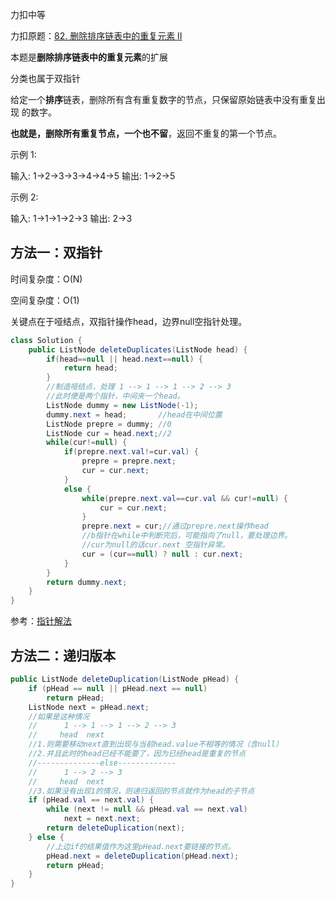 力扣中等

力扣原题：[82. 删除排序链表中的重复元素 II](https://leetcode-cn.com/problems/remove-duplicates-from-sorted-list-ii/)

本题是**删除排序链表中的重复元素**的扩展



分类也属于双指针



给定一个**排序**链表，删除所有含有重复数字的节点，只保留原始链表中没有重复出现 的数字。

**也就是，删除所有重复节点，一个也不留**，返回不重复的第一个节点。 



示例 1:

输入: 1->2->3->3->4->4->5
输出: 1->2->5



示例 2:

输入: 1->1->1->2->3
输出: 2->3



## 方法一：双指针



时间复杂度：O(N)

空间复杂度：O(1)

关键点在于哑结点，双指针操作head，边界null空指针处理。

````java
class Solution {
    public ListNode deleteDuplicates(ListNode head) {
        if(head==null || head.next==null) {
            return head;
        }
        //制造哑结点，处理 1 --> 1 --> 1 --> 2 --> 3
        //此时便是两个指针，中间夹一个head。
        ListNode dummy = new ListNode(-1);
        dummy.next = head;		 //head在中间位置
        ListNode prepre = dummy; //0
        ListNode cur = head.next;//2
        while(cur!=null) {
            if(prepre.next.val!=cur.val) {
                prepre = prepre.next;
                cur = cur.next;
            }
            else {
                while(prepre.next.val==cur.val && cur!=null) {
                    cur = cur.next;
                }
                prepre.next = cur;//通过prepre.next操作head
                //b指针在while中判断完后，可能指向了null，要处理边界。
                //cur为null的话cur.next 空指针异常。
                cur = (cur==null) ? null : cur.next;
            }
        }
        return dummy.next;
    }
}
````

参考：[指针解法](https://leetcode-cn.com/problems/remove-duplicates-from-sorted-list-ii/solution/san-chong-jie-fa-duo-tu-zhan-shi-82-shan-chu-pai-x/)



## 方法二：递归版本

````java
public ListNode deleteDuplication(ListNode pHead) {
    if (pHead == null || pHead.next == null)
        return pHead;
    ListNode next = pHead.next;
    //如果是这种情况
    //      1 --> 1 --> 1 --> 2 --> 3
    //     head  next
    //1.则需要移动next直到出现与当前head.value不相等的情况（含null）
    //2.并且此时的head已经不能要了，因为已经head是重复的节点
    //--------------else-------------
    //      1 --> 2 --> 3
    //     head  next
    //3.如果没有出现1的情况，则递归返回的节点就作为head的子节点
    if (pHead.val == next.val) {
        while (next != null && pHead.val == next.val)
            next = next.next;
        return deleteDuplication(next);
    } else {
        //上边if的结果值作为这里pHead.next要链接的节点。
        pHead.next = deleteDuplication(pHead.next);
        return pHead;
    }
}
````



